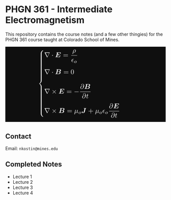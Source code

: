 # PHGN 361 - Intermediate Electromagnetism

This repository contains the course notes (and a few other thingies) for the PHGN 361 course taught at Colorado School of Mines.

![Maxwell Equations](images/maxwell_eqns.png?raw=true)

## Contact

Email: `nkostin@mines.edu`

## Completed Notes

+ Lecture 1
+ Lecture 2
+ Lecture 3
+ Lecture 4
